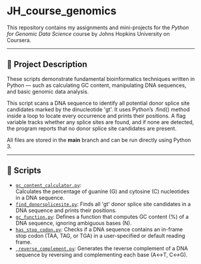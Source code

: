 # JH_course_genomics

This repository contains my assignments and mini-projects for the *Python for Genomic Data Science* course by Johns Hopkins University on Coursera.

---

## 📘 Project Description

These scripts demonstrate fundamental bioinformatics techniques written in Python — such as calculating GC content, manipulating DNA sequences, and basic genomic data analysis.

This script scans a DNA sequence to identify all potential donor splice site candidates marked by the dinucleotide 'gt'.
It uses Python’s .find() method inside a loop to locate every occurrence and prints their positions.
A flag variable tracks whether any splice sites are found, and if none are detected, the program reports that no donor splice site candidates are present.

All files are stored in the **main** branch and can be run directly using Python 3.  

---

## 🧬 Scripts

- [`gc_content_calculator.py`](gc_content_calculator.py):  
  Calculates the percentage of guanine (G) and cytosine (C) nucleotides in a DNA sequence.
- [`find_donorsplicesite.py`](find_donorsplicesite.py):
  Finds all 'gt' donor splice site candidates in a DNA sequence and prints their positions.
- [`gc_function.py`](gc_function.py):
  Defines a function that computes GC content (%) of a DNA sequence, ignoring ambiguous bases (N).
- [`has_stop_codon.py`](has_stop_codon.py):
  Checks if a DNA sequence contains an in-frame stop codon (TAA, TAG, or TGA) in a user-specified or default reading frame.
- [` reverse_complement.py`]( reverse_complement.py):
  Generates the reverse complement of a DNA sequence by reversing and complementing each base (A↔T, C↔G). 

  
